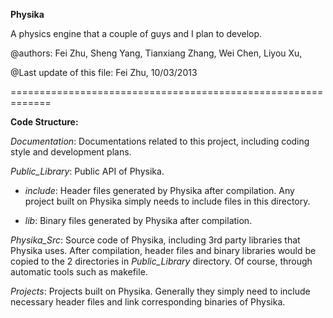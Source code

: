 **Physika**

A physics engine that a couple of guys and I plan to develop.

@authors:
Fei Zhu, 
Sheng Yang, 
Tianxiang Zhang,
Wei Chen,
Liyou Xu,

@Last update of this file:
Fei Zhu, 10/03/2013

=============================================================

**Code Structure:**

*Documentation*: Documentations related to this project, including coding style and development plans.

*Public_Library*: Public API of Physika.

- *include*: Header files generated by Physika after compilation. Any project built on Physika simply needs to include files in this directory.
	
- *lib*: Binary files generated by Physika after compilation.
	
*Physika_Src*: Source code of Physika, including 3rd party libraries that Physika uses. After compilation, header files and binary libraries would be copied to the 2 directories in *Public_Library* directory. Of course, through automatic tools such as makefile.

*Projects*: Projects built on Physika. Generally they simply need to include necessary header files and link corresponding binaries of Physika.
